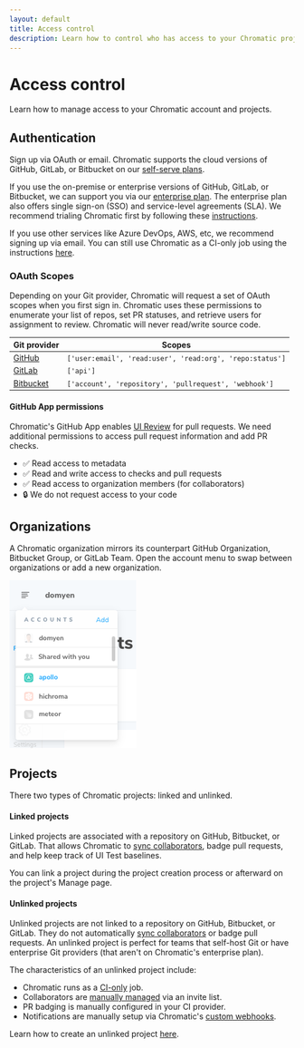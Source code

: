 ```yaml
---
layout: default
title: Access control
description: Learn how to control who has access to your Chromatic project
---
```


# Access control

Learn how to manage access to your Chromatic account and projects.

## Authentication

Sign up via OAuth or email. Chromatic supports the cloud versions of GitHub, GitLab, or Bitbucket on our [self-serve plans](https://www.chromatic.com/pricing).

If you use the on-premise or enterprise versions of GitHub, GitLab, or Bitbucket, we can support you via our [enterprise plan](https://www.chromatic.com/pricing). The enterprise plan also offers single sign-on (SSO) and service-level agreements (SLA). We recommend trialing Chromatic first by following these [instructions](setup#demo-chromatic-unlinked).

If you use other services like Azure DevOps, AWS, etc, we recommend signing up via email. You can still use Chromatic as a CI-only job using the instructions [here](setup#demo-chromatic-unlinked).

### OAuth Scopes

Depending on your Git provider, Chromatic will request a set of OAuth scopes when you first sign in. Chromatic uses these permissions to enumerate your list of repos, set PR statuses, and retrieve users for assignment to review. Chromatic will never read/write source code.

| Git provider                                                                                                                 | Scopes                                                   |
| ---------------------------------------------------------------------------------------------------------------------------- | -------------------------------------------------------- |
| [GitHub](https://developer.github.com/apps/building-oauth-apps/understanding-scopes-for-oauth-apps/#available-scopes)        | `['user:email', 'read:user', 'read:org', 'repo:status']` |
| [GitLab](https://docs.gitlab.com/ee/user/profile/personal_access_tokens.html#limiting-scopes-of-a-personal-access-token)     | `['api']`                                                |
| [Bitbucket](https://confluence.atlassian.com/bitbucket/oauth-on-bitbucket-cloud-238027431.html#OAuthonBitbucketCloud-Scopes) | `['account', 'repository', 'pullrequest', 'webhook']`    |

#### GitHub App permissions

Chromatic's GitHub App enables [UI Review](review) for pull requests. We need additional permissions to access pull request information and add PR checks.

- ✅ Read access to metadata
- ✅ Read and write access to checks and pull requests
- ✅ Read access to organization members (for collaborators)
- 🔒 We do not request access to your code

## Organizations

A Chromatic organization mirrors its counterpart GitHub Organization, Bitbucket Group, or GitLab Team. Open the account menu to swap between organizations or add a new organization.

![Account menu](img/account-menu.png)

## Projects

There two types of Chromatic projects: linked and unlinked.

#### Linked projects

Linked projects are associated with a repository on GitHub, Bitbucket, or GitLab. That allows Chromatic to [sync collaborators](collaborators#project-collaborators), badge pull requests, and help keep track of UI Test baselines.

You can link a project during the project creation process or afterward on the project's Manage page.

#### Unlinked projects

Unlinked projects are not linked to a repository on GitHub, Bitbucket, or GitLab. They do not automatically [sync collaborators](collaborators#project-collaborators) or badge pull requests. An unlinked project is perfect for teams that self-host Git or have enterprise Git providers (that aren't on Chromatic's enterprise plan).

The characteristics of an unlinked project include:

- Chromatic runs as a [CI-only](ci) job.
- Collaborators are [manually managed](collaborators#external-collaborators) via an invite list.
- PR badging is manually configured in your CI provider.
- Notifications are manually setup via Chromatic's [custom webhooks](integrations#custom-webhooks).

Learn how to create an unlinked project [here](setup#demo-chromatic-unlinked).
